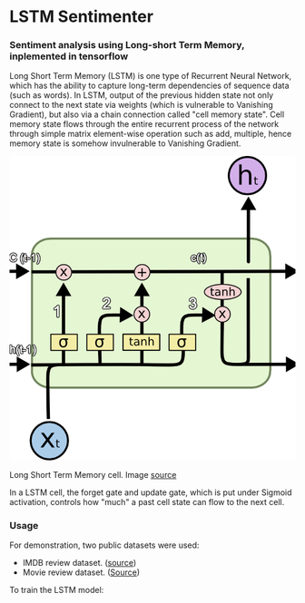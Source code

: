 # LSTM Sentimenter


### Sentiment analysis using Long-short Term Memory, inplemented in tensorflow
Long Short Term Memory (LSTM) is one type of Recurrent Neural Network, which has the ability to capture long-term dependencies of sequence data (such as words).
In LSTM, output of the previous hidden state not only connect to the next state via weights (which is vulnerable to Vanishing Gradient), but also via a chain connection called "cell memory state". Cell memory state flows through the entire recurrent process of the network through simple matrix element-wise operation such as add, multiple, hence memory state is somehow invulnerable to Vanishing Gradient.

![LSTM Cell](https://github.com/phamdinhthang/LSTM_Sentimenter/blob/master/misc/lstm.png "")

Long Short Term Memory cell. Image [source](https://cdn-images-1.medium.com/max/1600/1*Niu_c_FhGtLuHjrStkB_4Q.png)

In a LSTM cell, the forget gate and update gate, which is put under Sigmoid activation, controls how "much" a past cell state can flow to the next cell.

### Usage

For demonstration, two public datasets were used:
- IMDB review dataset. ([source](http://ai.stanford.edu/~amaas/data/sentiment/))
- Movie review dataset. ([Source](https://www.kaggle.com/c/sentiment-analysis-on-movie-reviews/data))

To train the LSTM model:

